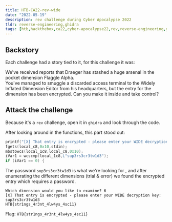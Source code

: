 ```yaml
---
title: HTB-CA22-rev-wide
date: "2022-05-19"
description: rev challenge during Cyber Apocalypse 2022
tldr: reverse-engineering,ghidra
tags: [htb,hackthebox,ca22,cyber-apocalypse22,rev,reverse-engineering,ghidra]
---
```


## Backstory
Each challenge had a story tied to it, for this challenge it was:   

We've received reports that Draeger has stashed a huge arsenal in the pocket dimension Flaggle Alpha.  
You've managed to smuggle a discarded access terminal to the Widely Inflated Dimension Editor from his headquarters, but the entry for the dimension has been encrypted. Can you make it inside and take control?  

  
## Attack the challenge   
Because it's a `rev` challenge, open it in `ghidra` and look through the code.  
  
After looking around in the functions, this part stood out: 
  
```c
printf("[X] That entry is encrypted - please enter your WIDE decryption key: ");  
fgets(local_c8,0x10,stdin);  
mbstowcs(local_1c8,local_c8,0x10);  
iVar1 = wcscmp(local_1c8,L"sup3rs3cr3tw1d3");  
if (iVar1 == 0) {  
```

The password `sup3rs3cr3tw1d3` is what we're looking for , and after enumerating the different dimensions (trial & error) we found the encrypted entry which requires a password. 

```shell
Which dimension would you like to examine? 6  
[X] That entry is encrypted - please enter your WIDE decryption key: sup3rs3cr3tw1d3  
HTB{str1ngs_4r3nt_4lw4ys_4sc11}
```

Flag: `HTB{str1ngs_4r3nt_4lw4ys_4sc11}`